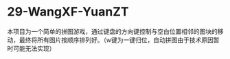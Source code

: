 29-WangXF-YuanZT
================
本项目为一个简单的拼图游戏，通过键盘的方向键控制与空白位置相邻的图块的移动，最终将所有图片按顺序排列好。（w键为一键归位，自动拼图由于技术原因暂时可能无法实现）
